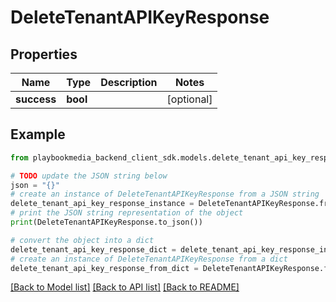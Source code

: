 # DeleteTenantAPIKeyResponse


## Properties

Name | Type | Description | Notes
------------ | ------------- | ------------- | -------------
**success** | **bool** |  | [optional] 

## Example

```python
from playbookmedia_backend_client_sdk.models.delete_tenant_api_key_response import DeleteTenantAPIKeyResponse

# TODO update the JSON string below
json = "{}"
# create an instance of DeleteTenantAPIKeyResponse from a JSON string
delete_tenant_api_key_response_instance = DeleteTenantAPIKeyResponse.from_json(json)
# print the JSON string representation of the object
print(DeleteTenantAPIKeyResponse.to_json())

# convert the object into a dict
delete_tenant_api_key_response_dict = delete_tenant_api_key_response_instance.to_dict()
# create an instance of DeleteTenantAPIKeyResponse from a dict
delete_tenant_api_key_response_from_dict = DeleteTenantAPIKeyResponse.from_dict(delete_tenant_api_key_response_dict)
```
[[Back to Model list]](../README.md#documentation-for-models) [[Back to API list]](../README.md#documentation-for-api-endpoints) [[Back to README]](../README.md)


